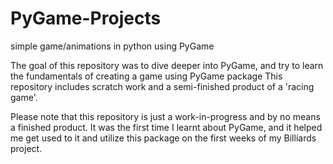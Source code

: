# PyGame-Projects
simple game/animations in python using PyGame

The goal of this repository was to dive deeper into PyGame, and try to learn the fundamentals of creating a game using PyGame package
This repository includes scratch work and a semi-finished product of a 'racing game'. 

Please note that this repository is just a work-in-progress and by no means a finished product.
It was the first time I learnt about PyGame, and it helped me get used to it and utilize this package on the first weeks of my Billiards project.
